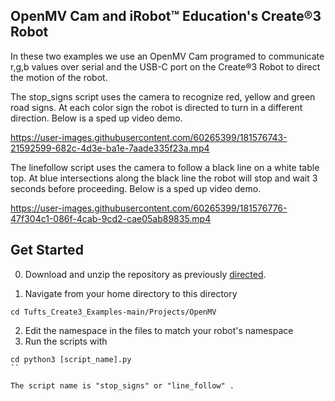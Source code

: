 ## OpenMV Cam and iRobot™ Education's Create®3 Robot 

In these two examples we use an OpenMV Cam programed to communicate r,g,b values over serial and the USB-C port on the Create®3 Robot to direct the motion of the robot. 

The stop_signs script uses the camera to recognize red, yellow and green road signs. At each color sign the robot is directed to turn in a different direction. Below
is a sped up video demo. 

https://user-images.githubusercontent.com/60265399/181576743-21592599-682c-4d3e-ba1e-7aade335f23a.mp4

The linefollow script uses the camera to follow a black line on a white table top. At blue intersections along the black line the robot will stop and wait 3 seconds before proceeding.
Below is a sped up video demo.

https://user-images.githubusercontent.com/60265399/181576776-47f304c1-086f-4cab-9cd2-cae05ab89835.mp4

## Get Started

0. Download and unzip the repository as previously [directed](https://github.com/brianabouchard/Tufts_Create3_Examples/blob/main/README.md).

1. Navigate from your home directory to this directory 
```
cd Tufts_Create3_Examples-main/Projects/OpenMV
```
2. Edit the namespace in the files to match your robot's namespace
3. Run the scripts with 
```
cd python3 [script_name].py
``

The script name is "stop_signs" or "line_follow" . 
